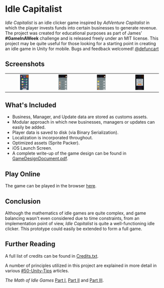 # Idle Capitalist

*Idle Capitalist* is an idle clicker game inspired by *AdVenture Capitalist* in which the player invests funds into certain businesses to generate revenue. The project was created for educational purposes as part of James’ **#GameInAWeek** challenge and is released freely under an MIT license. This project may be quite useful for those looking for a starting point in creating an idle game in Unity for mobile. Bugs and feedback welcomed! [@defuncart](https://twitter.com/defuncart)

## Screenshots

<table style="width:100%">
  <tr>
    <th><img src="../docs/assets/images/IdleCapitalist/screenshot1.png" style="width:25%"></th>
    <th><img src="../docs/assets/images/IdleCapitalist/screenshot2.png" style="width:25%"></th>
    <th><img src="../docs/assets/images/IdleCapitalist/screenshot3.png" style="width:25%"></th>
    <th><img src="../docs/assets/images/IdleCapitalist/screenshot4.png" style="width:25%"></th>
  </tr>
</table>

## What's Included

* Business, Manager, and Update data are stored as customs assets.
* Modular approach in which new businesses, managers or updates can easily be added.
* Player data is saved to disk (via Binary Serialization).
* Localization is incorporated throughout.
* Optimized assets (Sprite Packer).
* iOS Launch Screen.
* A complete write-up of the game design can be found in [GameDesignDocument.pdf](GameDesignDocument.pdf).

## Play Online

The game can be played in the browser [here](http://defuncart.github.io/game-in-a-week/IdleCapitalist/).

## Conclusion

Although the mathematics of idle games are quite complex, and game balancing wasn't even considered due to time constraints, from an implementation point of view, *Idle Capitalist* is quite a well-functioning idle clicker. This prototype could easily be extended to form a full game.

## Further Reading

A full list of credits can be found in [Credits.txt](Credits.txt).

A number of principles utilized in this project are explained in more detail in various [#50-Unity-Tips](https://github.com/defuncart/50-unity-tips) articles.

*The Math of Idle Games* [Part I](http://blog.kongregate.com/the-math-of-idle-games-part-i/), [Part II](http://blog.kongregate.com/the-math-of-idle-games-part-ii/) and [Part III](http://blog.kongregate.com/the-math-of-idle-games-part-iii/).
